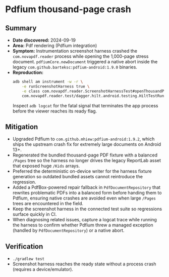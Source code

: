 # Pdfium thousand-page crash

## Summary

* **Date discovered:** 2024-09-19
* **Area:** Pdf rendering (Pdfium integration)
* **Symptom:** Instrumentation screenshot harness crashed the `com.novapdf.reader` process while opening the 1,000-page stress document. `pdfiumCore.newDocument` triggered a native abort inside the legacy `com.github.barteksc:pdfium-android:1.9.0` binaries.
* **Reproduction:**
  ```bash
  adb shell am instrument -w -r \
      -e runScreenshotHarness true \
      -e class com.novapdf.reader.ScreenshotHarnessTest#openThousandPageDocumentForScreenshots \
      com.novapdf.reader.test/dagger.hilt.android.testing.HiltTestRunner
  ```
  Inspect `adb logcat` for the fatal signal that terminates the app process before the viewer reaches its ready flag.

## Mitigation

* Upgraded Pdfium to `com.github.mhiew:pdfium-android:1.9.2`, which ships the upstream crash fix for extremely large documents on Android 13+.
* Regenerated the bundled thousand-page PDF fixture with a balanced `/Pages` tree so the harness no longer drives the legacy ReportLab asset that exposed huge `/Kids` arrays.
* Preferred the deterministic on-device writer for the harness fixture generation so outdated bundled assets cannot reintroduce the regression.
* Added a PdfBox-powered repair fallback in `PdfDocumentRepository` that rewrites problematic PDFs into a balanced form before handing them to Pdfium, ensuring native crashes are avoided even when large `/Pages` trees are encountered in the field.
* Keep the screenshot harness in the connected test suite so regressions surface quickly in CI.
* When diagnosing related issues, capture a logcat trace while running the harness to confirm whether Pdfium threw a managed exception (handled by `PdfDocumentRepository`) or a native abort.

## Verification

* `./gradlew test`
* Screenshot harness reaches the ready state without a process crash (requires a device/emulator).
